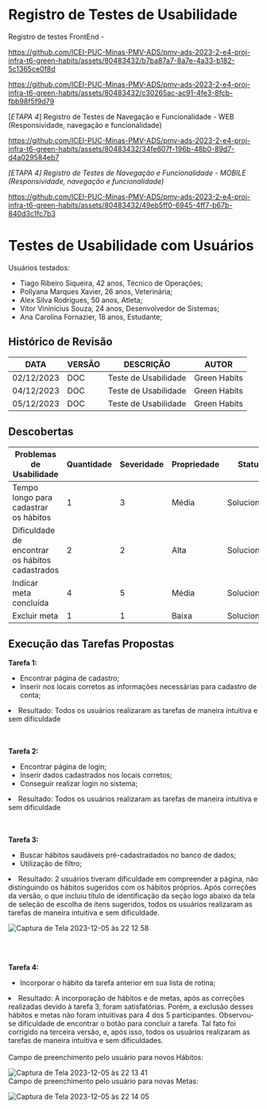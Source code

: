 # Registro de Testes de Usabilidade

Registro de testes FrontEnd -

https://github.com/ICEI-PUC-Minas-PMV-ADS/pmv-ads-2023-2-e4-proj-infra-t6-green-habits/assets/80483432/b7ba87a7-8a7e-4a33-b182-5c1365ce0f8d



https://github.com/ICEI-PUC-Minas-PMV-ADS/pmv-ads-2023-2-e4-proj-infra-t6-green-habits/assets/80483432/c30265ac-ac91-4fe3-8fcb-fbb98f5f9d79







[*ETAPA 4*] Registro de Testes de Navegação e Funcionalidade - WEB (Responsividade, navegação e funcionalidade)

https://github.com/ICEI-PUC-Minas-PMV-ADS/pmv-ads-2023-2-e4-proj-infra-t6-green-habits/assets/80483432/34fe607f-196b-48b0-89d7-d4a029584eb7


*[*ETAPA 4*] Registro de Testes de Navegação e Funcionalidade - MOBILE (Responsividade, navegação e funcionalidade)*



https://github.com/ICEI-PUC-Minas-PMV-ADS/pmv-ads-2023-2-e4-proj-infra-t6-green-habits/assets/80483432/49eb5ff0-6945-4ff7-b67b-840d3c1fc7b3


# Testes de Usabilidade com Usuários
Usuários testados:
- Tiago Ribeiro Siqueira, 42 anos, Técnico de Operações;
- Pollyana Marques Xavier, 26 anos, Veterinária;
- Alex Silva Rodrigues, 50 anos, Atleta;
- Vitor Vinínicius Souza, 24 anos, Desenvolvedor de Sistemas;
- Ana Carolina Fornazier, 18 anos, Estudante;

## Histórico de Revisão 

|DATA    |VERSÃO  | DESCRIÇÃO | AUTOR |
|------|-----------------------------------------|----|----|
| 02/12/2023 | DOC | Teste de Usabilidade | Green Habits |
| 04/12/2023 | DOC | Teste de Usabilidade | Green Habits |
| 05/12/2023 | DOC | Teste de Usabilidade | Green Habits |

## Descobertas 

|Problemas de Usabilidade   |Quantidade | Severidade | Propriedade |Status|
|---------------------------|-----------|------------|-------------|------|
|Tempo longo para cadastrar os hábitos | 1 | 3 | Média |Solucionado |
|Dificuldade de encontrar os hábitos cadastrados| 2| 2|Alta | Solucionado |
| Indicar meta concluída  | 4 | 5 | Média |Solucionado|
|Excluir meta|1|1|Baixa|Solucionado|

## Execução das Tarefas Propostas
**Tarefa 1:**
- Encontrar página de cadastro;
- Inserir nos locais corretos as informações necessárias para cadastro de conta;

<li>Resultado: Todos os usuários realizaram as tarefas de maneira intuitiva e sem dificuldade </li>
<br><br>

**Tarefa 2:**
- Encontrar página de login;
- Inserir dados cadastrados nos locais corretos;
- Conseguir realizar login no sistema;

<li>Resultado: Todos os usuários realizaram as tarefas de maneira intuitiva e sem dificuldade </li>
<br><br>

**Tarefa 3:**
- Buscar hábitos saudáveis pré-cadastradados no banco de dados;
- Utilização de filtro;

<li>Resultado: 2 usuários tiveram dificuldade em compreender a página, não distinguindo os hábitos sugeridos com os hábitos próprios. Após correções da versão, o que incluiu título de identificação da seção logo abaixo da tela de seleção de escolha de itens sugeridos, todos os usuários realizaram as tarefas de maneira intuitiva e sem dificuldade. </li>

![Captura de Tela 2023-12-05 às 22 12 58](https://github.com/ICEI-PUC-Minas-PMV-ADS/pmv-ads-2023-2-e4-proj-infra-t6-green-habits/assets/103225086/4833a393-6c20-452a-8d18-0f306f391139)

<br><br>

**Tarefa 4:**
- Incorporar o hábito da tarefa anterior em sua lista de rotina;

<li>Resultado: A incorporação de hábitos e de metas, após as correções realizadas devido à tarefa 3, foram satisfatórias. Porém, a exclusão desses hábitos e metas não foram intuitivas para 4 dos 5 participantes. Observou-se dificuldade de encontrar o botão para concluir a tarefa. Tal fato foi corrigido na terceira versão, e, após isso, todos os usuários realizaram as tarefas de maneira intuitiva e sem dificuldades. </li>
<br>
Campo de preenchimento pelo usuário para novos Hábitos:

![Captura de Tela 2023-12-05 às 22 13 41](https://github.com/ICEI-PUC-Minas-PMV-ADS/pmv-ads-2023-2-e4-proj-infra-t6-green-habits/assets/103225086/a7cd63db-0762-497a-b845-4a06ea59c3fa)
<br>
Campo de preenchimento pelo usuário para novas Metas:

![Captura de Tela 2023-12-05 às 22 14 05](https://github.com/ICEI-PUC-Minas-PMV-ADS/pmv-ads-2023-2-e4-proj-infra-t6-green-habits/assets/103225086/2ec7777c-f9e3-4bd3-a11e-286b02d2613d)
